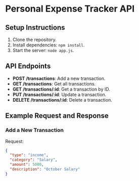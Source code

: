 # Personal Expense Tracker API

## Setup Instructions
1. Clone the repository.
2. Install dependencies: `npm install`.
3. Start the server: `node app.js`.

## API Endpoints
- **POST /transactions**: Add a new transaction.
- **GET /transactions**: Get all transactions.
- **GET /transactions/:id**: Get a transaction by ID.
- **PUT /transactions/:id**: Update a transaction.
- **DELETE /transactions/:id**: Delete a transaction.

## Example Request and Response
### Add a New Transaction
Request:
```json
{
  "type": "income",
  "category": "Salary",
  "amount": 5000,
  "description": "October Salary"
}
